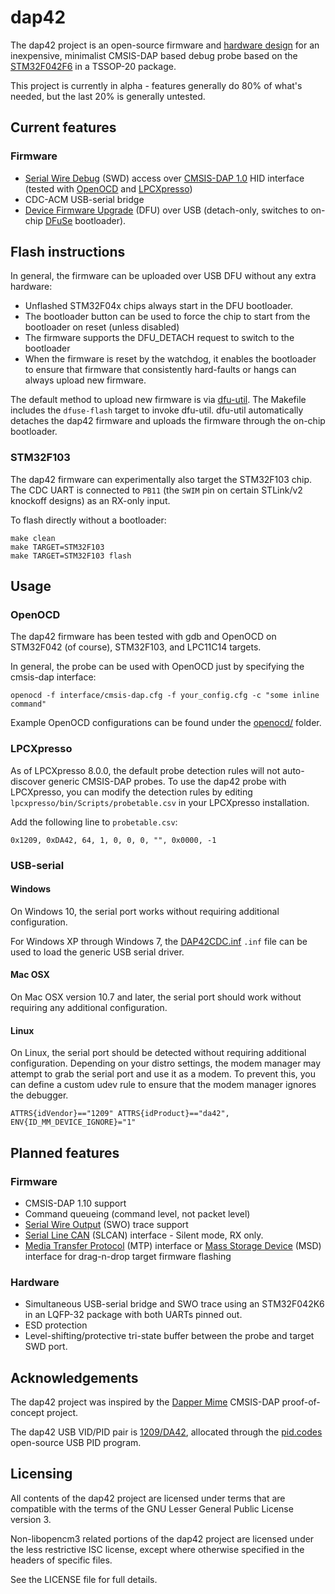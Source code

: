 # dap42
The dap42 project is an open-source firmware and [hardware design](https://github.com/devanlai/dap42-hardware) for an inexpensive, minimalist CMSIS-DAP based debug probe based on the [STM32F042F6](http://www.st.com/web/catalog/mmc/FM141/SC1169/SS1574/LN1823/PF259617) in a TSSOP-20 package.

This project is currently in alpha - features generally do 80% of what's needed, but the last 20% is generally untested.

## Current features
### Firmware
* [Serial Wire Debug](http://www.arm.com/products/system-ip/debug-trace/coresight-soc-components/serial-wire-debug.php) (SWD) access over [CMSIS-DAP 1.0](http://www.arm.com/products/processors/cortex-m/cortex-microcontroller-software-interface-standard.php) HID interface (tested with [OpenOCD](http://openocd.org) and [LPCXpresso](https://www.lpcware.com/lpcxpresso))
* CDC-ACM USB-serial bridge
* [Device Firmware Upgrade](http://www.usb.org/developers/docs/devclass_docs/DFU_1.1.pdf) (DFU) over USB (detach-only, switches to on-chip [DFuSe](http://dfu-util.sourceforge.net/dfuse.html) bootloader).

## Flash instructions
In general, the firmware can be uploaded over USB DFU without any extra hardware:
* Unflashed STM32F04x chips always start in the DFU bootloader.
* The bootloader button can be used to force the chip to start from the bootloader on reset (unless disabled)
* The firmware supports the DFU_DETACH request to switch to the bootloader
* When the firmware is reset by the watchdog, it enables the bootloader to ensure that firmware that consistently hard-faults or hangs can always upload new firmware.

The default method to upload new firmware is via [dfu-util](http://dfu-util.sourceforge.net/). The Makefile includes the `dfuse-flash` target to invoke dfu-util. dfu-util automatically detaches the dap42 firmware and uploads the firmware through the on-chip bootloader.

### STM32F103
The dap42 firmware can experimentally also target the STM32F103 chip. The CDC UART is connected to `PB11` (the `SWIM` pin on certain STLink/v2 knockoff designs) as an RX-only input.

To flash directly without a bootloader:

    make clean
    make TARGET=STM32F103
    make TARGET=STM32F103 flash

## Usage
### OpenOCD
The dap42 firmware has been tested with gdb and OpenOCD on STM32F042 (of course), STM32F103, and LPC11C14 targets.

In general, the probe can be used with OpenOCD just by specifying the cmsis-dap interface:

    openocd -f interface/cmsis-dap.cfg -f your_config.cfg -c "some inline command"

Example OpenOCD configurations can be found under the [openocd/](openocd/) folder.

### LPCXpresso
As of LPCXpresso 8.0.0, the default probe detection rules will not auto-discover generic CMSIS-DAP probes.
To use the dap42 probe with LPCXpresso, you can modify the detection rules by editing `lpcxpresso/bin/Scripts/probetable.csv` in your LPCXpresso installation.

Add the following line to `probetable.csv`:

    0x1209, 0xDA42, 64, 1, 0, 0, 0, "", 0x0000, -1

### USB-serial
#### Windows
On Windows 10, the serial port works without requiring additional configuration.

For Windows XP through Windows 7, the [DAP42CDC.inf](drivers/DAP42CDC.inf) `.inf` file can be used to load the generic USB serial driver.

#### Mac OSX
On Mac OSX version 10.7 and later, the serial port should work without requiring any additional configuration.

#### Linux
On Linux, the serial port should be detected without requiring additional configuration.
Depending on your distro settings, the modem manager may attempt to grab the serial port and use it as a modem.
To prevent this, you can define a custom udev rule to ensure that the modem manager ignores the debugger.

    ATTRS{idVendor}=="1209" ATTRS{idProduct}=="da42", ENV{ID_MM_DEVICE_IGNORE}="1"

## Planned features
### Firmware
* CMSIS-DAP 1.10 support
 * Command queueing (command level, not packet level)
 * [Serial Wire Output](http://infocenter.arm.com/help/index.jsp?topic=/com.arm.doc.ddi0314h/Chdfgefg.html) (SWO) trace support
* [Serial Line CAN](http://lxr.free-electrons.com/source/drivers/net/can/slcan.c) (SLCAN) interface - Silent mode, RX only.
* [Media Transfer Protocol](https://en.wikipedia.org/wiki/Media_Transfer_Protocol) (MTP) interface or [Mass Storage Device](https://en.wikipedia.org/wiki/USB_mass_storage_device_class) (MSD) interface for drag-n-drop target firmware flashing

### Hardware
* Simultaneous USB-serial bridge and SWO trace using an STM32F042K6 in an LQFP-32 package with both UARTs pinned out.
* ESD protection
* Level-shifting/protective tri-state buffer between the probe and target SWD port.

## Acknowledgements
The dap42 project was inspired by the [Dapper Mime](http://dappermime.sourceforge.net/) CMSIS-DAP proof-of-concept project.

The dap42 USB VID/PID pair is [1209/DA42](http://pid.codes/1209/DA42/), allocated through the [pid.codes](http://pid.codes/) open-source USB PID program.

## Licensing
All contents of the dap42 project are licensed under terms that are compatible with the terms of the GNU Lesser General Public License version 3.

Non-libopencm3 related portions of the dap42 project are licensed under the less restrictive ISC license, except where otherwise specified in the headers of specific files.

See the LICENSE file for full details.
